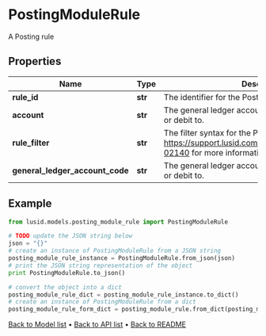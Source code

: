 # PostingModuleRule

A Posting rule

## Properties
Name | Type | Description | Notes
------------ | ------------- | ------------- | -------------
**rule_id** | **str** | The identifier for the Posting Rule. | 
**account** | **str** | The general ledger account to post the Activity credit or debit to. | [optional] 
**rule_filter** | **str** | The filter syntax for the Posting Rule. See https://support.lusid.com/knowledgebase/article/KA-02140 for more information on filter syntax. | 
**general_ledger_account_code** | **str** | The general ledger account to post the Activity credit or debit to. | [optional] 

## Example

```python
from lusid.models.posting_module_rule import PostingModuleRule

# TODO update the JSON string below
json = "{}"
# create an instance of PostingModuleRule from a JSON string
posting_module_rule_instance = PostingModuleRule.from_json(json)
# print the JSON string representation of the object
print PostingModuleRule.to_json()

# convert the object into a dict
posting_module_rule_dict = posting_module_rule_instance.to_dict()
# create an instance of PostingModuleRule from a dict
posting_module_rule_form_dict = posting_module_rule.from_dict(posting_module_rule_dict)
```
[Back to Model list](../README.md#documentation-for-models) &#8226; [Back to API list](../README.md#documentation-for-api-endpoints) &#8226; [Back to README](../README.md)



